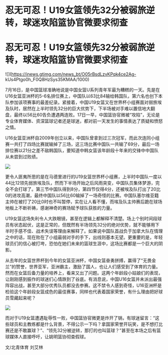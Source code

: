 # 忍无可忍！U19女篮领先32分被弱旅逆转，球迷攻陷篮协官微要求彻查

# 忍无可忍！U19女篮领先32分被弱旅逆转，球迷攻陷篮协官微要求彻查

![](https://inews.gtimg.com/news_bt/O05rBsdLzvKPqk4ce2Ag-
kUs4Ptgo0h_F0Q8HzSys35KMAA/1000)

7月16日，是中国篮球准确地说是中国女篮U系列青年军最为糟糕的一天。先是在U16女篮亚洲杯的5-6名排位赛上，中国队以63比84输给韩国队，第六名也创下本队参加该项赛事的最差纪录。紧接着，中国U19女篮又在世界杯小组赛面对弱旅埃及队时，居然在上半时领先32分的巨大优势下，下半场被对手难以置信地大翻盘，最终以56比60告负遭遇两连败。17日一早，中国篮协官微被“攻陷”，无论是专业体育媒体、资深篮球记者还是球迷，都对前一天发生的事情表达了质疑和愤怒之情。

U16女篮亚洲杯自2009年创立以来，中国队曾拿到过三次冠军，而此次连同小组赛一共打了四场比赛就输掉了三场，这三场比赛中国队一共输了69分，最后一场排位赛以21分之差不敌韩国队，要知道中韩女篮该年龄段十年来的交锋中中国队从未尝到过败绩。

![](https://inews.gtimg.com/news_bt/OOiXcgLZU6lNfO_2CSOLIeRjdcazC5WLudVO_JiewmxF0AA/1000)

更令人匪夷所思的是在马德里进行的U19女篮世界杯小组赛，上半时中国队一度以44比12领先弱旅埃及队，然而下半场开始之后风雨突变，中国队员集体梦游，完全不会打球了。第三节中国队得到8分，第四节仅得4分，还被埃及队打出了20比0的进攻高潮，最终中国队以56比60输掉了一场奇怪的比赛。中国队塞尔维亚籍主帅在被打了20比0时也不叫暂停，实在让人看不懂，而埃及队主帅赛后跪在球场地板上不断祈祷，感谢神奇的赛场赋予球队获胜的力量。

U19女篮这场失利令人大跌眼镜，甚至在逻辑上都解释不清楚。场上个别时间段球员有状态起伏，这是正常的，但既然有半场领先32分的绝对优势，就不能够用下半时手感不佳、战术失误等理由来解释了。如果说中国队首战负于加拿大队在情理之中的话，现在败在了小组最弱对手的手下，出线则基本无望。更重要的是，年轻球员们的信心被打垮，恐怕在她们未来的篮球生涯中，这场比赛都是一个巨大的阴影。

从去年的女篮世界杯到今年的女篮亚洲杯，中国女篮奋勇拼搏，赢得了“无畏金兰”的赞誉，世界亚军，亚洲霸主，激励了国人，也让人们感受到了体育的力量。然而在女篮后备力量的培养上，看来又出了问题。这两个年龄段小姑娘们的表现，让刚刚感到振作的球迷们心情跌到了谷底。有消息说，中国U16女篮并未派出最强阵容出战，甚至大部分优秀队员都没去参赛。这不禁令人感到奇怪，U16亚洲杯是检验这个年龄段女篮成色的最佳赛事，同样也代表着国家荣誉，有什么理由把好球员雪藏起来呢？

![](https://inews.gtimg.com/news_bt/O1M2Otib8AmgPpVapnw88m9Mat0RXIchn0alJhqLn5YNgAA/1000)

而对于U19女篮遭遇耻辱性一败，中国篮协官微更是炸开了锅，有球迷留言：“这些球员和主教练都是什么背景，不得公示一下吗？拿国家荣誉开玩笑，是不想打比赛还是不敢赢球？”、“领先32分被逆转，那打的也叫篮球？”甚至在本场之后有篮球媒体人直接呼吁，让姚明篮协彻查假球。

文/北青体育 刘艾林

